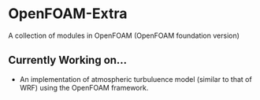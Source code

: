 # OpenFOAM-Extra
A collection of modules in OpenFOAM (OpenFOAM foundation version)

## Currently Working on...
* An implementation of atmospheric turbuluence model (similar to that of WRF) using the OpenFOAM framework. 
